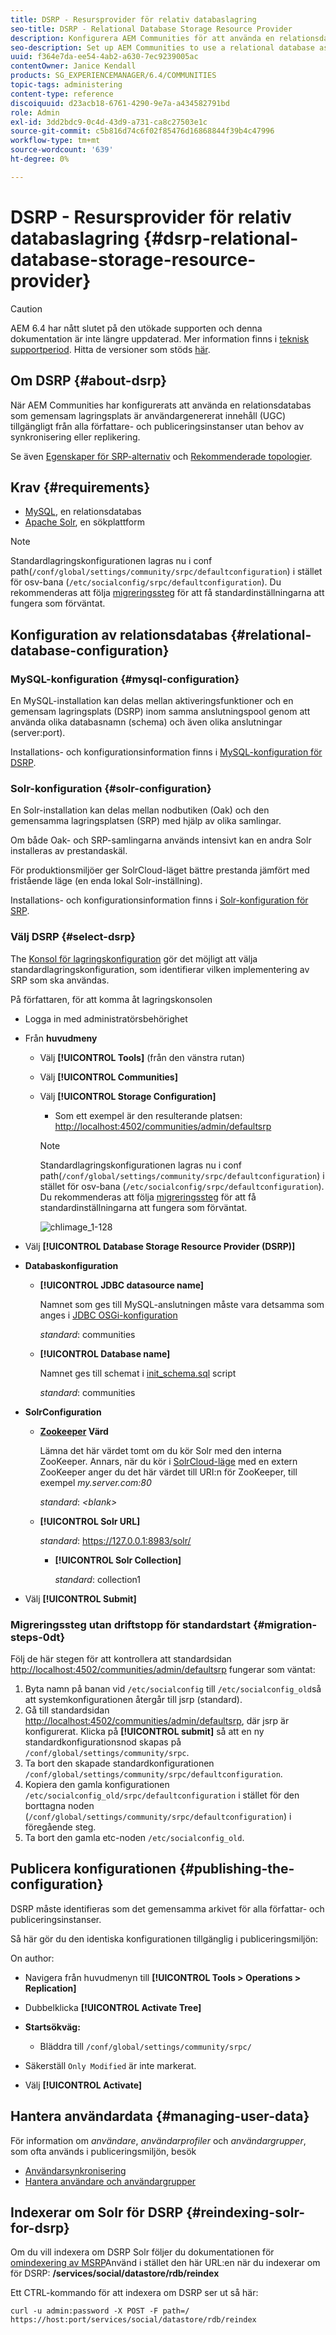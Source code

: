 ```yaml
---
title: DSRP - Resursprovider för relativ databaslagring
seo-title: DSRP - Relational Database Storage Resource Provider
description: Konfigurera AEM Communities för att använda en relationsdatabas som gemensam lagringsplats
seo-description: Set up AEM Communities to use a relational database as its common store
uuid: f364e7da-ee54-4ab2-a630-7ec9239005ac
contentOwner: Janice Kendall
products: SG_EXPERIENCEMANAGER/6.4/COMMUNITIES
topic-tags: administering
content-type: reference
discoiquuid: d23acb18-6761-4290-9e7a-a434582791bd
role: Admin
exl-id: 3dd2bdc9-0c4d-43d9-a731-ca8c27503e1c
source-git-commit: c5b816d74c6f02f85476d16868844f39b4c47996
workflow-type: tm+mt
source-wordcount: '639'
ht-degree: 0%

---
```


# DSRP - Resursprovider för relativ databaslagring {#dsrp-relational-database-storage-resource-provider}

>[!CAUTION]
>
>AEM 6.4 har nått slutet på den utökade supporten och denna dokumentation är inte längre uppdaterad. Mer information finns i [teknisk supportperiod](https://helpx.adobe.com/support/programs/eol-matrix.html). Hitta de versioner som stöds [här](https://experienceleague.adobe.com/docs/).

## Om DSRP {#about-dsrp}

När AEM Communities har konfigurerats att använda en relationsdatabas som gemensam lagringsplats är användargenererat innehåll (UGC) tillgängligt från alla författare- och publiceringsinstanser utan behov av synkronisering eller replikering.

Se även [Egenskaper för SRP-alternativ](working-with-srp.md#characteristics-of-srp-options) och [Rekommenderade topologier](topologies.md).

## Krav {#requirements}

* [MySQL](#mysql-configuration), en relationsdatabas
* [Apache Solr](#solr-configuration), en sökplattform

>[!NOTE]
>
>Standardlagringskonfigurationen lagras nu i conf path(`/conf/global/settings/community/srpc/defaultconfiguration`) i stället för osv-bana (`/etc/socialconfig/srpc/defaultconfiguration`). Du rekommenderas att följa [migreringssteg](#migration-steps-0dt) för att få standardinställningarna att fungera som förväntat.

## Konfiguration av relationsdatabas {#relational-database-configuration}

### MySQL-konfiguration {#mysql-configuration}

En MySQL-installation kan delas mellan aktiveringsfunktioner och en gemensam lagringsplats (DSRP) inom samma anslutningspool genom att använda olika databasnamn (schema) och även olika anslutningar (server:port).

Installations- och konfigurationsinformation finns i [MySQL-konfiguration för DSRP](dsrp-mysql.md).

### Solr-konfiguration {#solr-configuration}

En Solr-installation kan delas mellan nodbutiken (Oak) och den gemensamma lagringsplatsen (SRP) med hjälp av olika samlingar.

Om både Oak- och SRP-samlingarna används intensivt kan en andra Solr installeras av prestandaskäl.

För produktionsmiljöer ger SolrCloud-läget bättre prestanda jämfört med fristående läge (en enda lokal Solr-inställning).

Installations- och konfigurationsinformation finns i [Solr-konfiguration för SRP](solr.md).

### Välj DSRP {#select-dsrp}

The [Konsol för lagringskonfiguration](srp-config.md) gör det möjligt att välja standardlagringskonfiguration, som identifierar vilken implementering av SRP som ska användas.

På författaren, för att komma åt lagringskonsolen

* Logga in med administratörsbehörighet
* Från **huvudmeny**

   * Välj **[!UICONTROL Tools]** (från den vänstra rutan)
   * Välj **[!UICONTROL Communities]**
   * Välj **[!UICONTROL Storage Configuration]**

      * Som ett exempel är den resulterande platsen: [http://localhost:4502/communities/admin/defaultsrp](http://localhost:4502/communities/admin/defaultsrp)
      >[!NOTE]
      >
      >Standardlagringskonfigurationen lagras nu i conf path(`/conf/global/settings/community/srpc/defaultconfiguration`) i stället för osv-bana (`/etc/socialconfig/srpc/defaultconfiguration`). Du rekommenderas att följa [migreringssteg](#migration-steps-0dt) för att få standardinställningarna att fungera som förväntat.

      ![chlimage_1-128](assets/chlimage_1-128.png)

* Välj **[!UICONTROL Database Storage Resource Provider (DSRP)]**
* **Databaskonfiguration**

   * **[!UICONTROL JDBC datasource name]**

      Namnet som ges till MySQL-anslutningen måste vara detsamma som anges i [JDBC OSGi-konfiguration](dsrp-mysql.md#configurejdbcconnections)

      *standard*: communities

   * **[!UICONTROL Database name]**

      Namnet ges till schemat i [init_schema.sql](dsrp-mysql.md#obtain-the-sql-script) script

      *standard*: communities

* **SolrConfiguration**

   * **[Zookeeper](https://cwiki.apache.org/confluence/display/solr/Using+ZooKeeper+to+Manage+Configuration+Files) Värd**

      Lämna det här värdet tomt om du kör Solr med den interna ZooKeeper. Annars, när du kör i [SolrCloud-läge](solr.md#solrcloud-mode) med en extern ZooKeeper anger du det här värdet till URI:n för ZooKeeper, till exempel *my.server.com:80*

      *standard*: *&lt;blank>*

   * **[!UICONTROL Solr URL]**

      *standard*: https://127.0.0.1:8983/solr/

      * **[!UICONTROL Solr Collection]**

         *standard*: collection1

* Välj **[!UICONTROL Submit]**

### Migreringssteg utan driftstopp för standardstart {#migration-steps-0dt}

Följ de här stegen för att kontrollera att standardsidan [http://localhost:4502/communities/admin/defaultsrp](http://localhost:4502/communities/admin/defaultsrp) fungerar som väntat:

1. Byta namn på banan vid `/etc/socialconfig` till `/etc/socialconfig_old`så att systemkonfigurationen återgår till jsrp (standard).
1. Gå till standardsidan [http://localhost:4502/communities/admin/defaultsrp](http://localhost:4502/communities/admin/defaultsrp), där jsrp är konfigurerat. Klicka på **[!UICONTROL submit]** så att en ny standardkonfigurationsnod skapas på `/conf/global/settings/community/srpc`.
1. Ta bort den skapade standardkonfigurationen `/conf/global/settings/community/srpc/defaultconfiguration`.
1. Kopiera den gamla konfigurationen `/etc/socialconfig_old/srpc/defaultconfiguration` i stället för den borttagna noden (`/conf/global/settings/community/srpc/defaultconfiguration`) i föregående steg.
1. Ta bort den gamla etc-noden `/etc/socialconfig_old`.

## Publicera konfigurationen {#publishing-the-configuration}

DSRP måste identifieras som det gemensamma arkivet för alla författar- och publiceringsinstanser.

Så här gör du den identiska konfigurationen tillgänglig i publiceringsmiljön:

On author:

* Navigera från huvudmenyn till **[!UICONTROL Tools > Operations > Replication]**
* Dubbelklicka **[!UICONTROL Activate Tree]**
* **Startsökväg:**

   * Bläddra till `/conf/global/settings/community/srpc/`

* Säkerställ `Only Modified` är inte markerat.
* Välj **[!UICONTROL Activate]**

## Hantera användardata {#managing-user-data}

För information om *användare*, *användarprofiler* och *användargrupper*, som ofta används i publiceringsmiljön, besök

* [Användarsynkronisering](sync.md)
* [Hantera användare och användargrupper](users.md)

## Indexerar om Solr för DSRP {#reindexing-solr-for-dsrp}

Om du vill indexera om DSRP Solr följer du dokumentationen för [omindexering av MSRP](msrp.md#msrp-reindex-tool)Använd i stället den här URL:en när du indexerar om för DSRP: **/services/social/datastore/rdb/reindex**

Ett CTRL-kommando för att indexera om DSRP ser ut så här:

```shell
curl -u admin:password -X POST -F path=/ https://host:port/services/social/datastore/rdb/reindex
```
